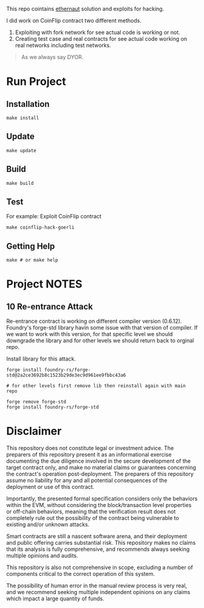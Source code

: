 This repo cointains [ethernaut](https://ethernaut.openzeppelin.com/) solution and exploits for hacking.

I did work on CoinFlip contract two different methods.

1. Exploiting with fork network for see actual code is working or not.
2. Creating test case and real contracts for see actual code working on real networks including test networks.

> As we always say DYOR.

# Run Project

## Installation

```shell
make install
```

## Update

```shell
make update
```

## Build

```shell
make build
```

## Test

For example:
Exploit CoinFlip contract

```shell
make coinflip-hack-goerli
```

## Getting Help

```shell
make # or make help
```

# Project NOTES

## 10 Re-entrance Attack

Re-entrance contract is working on different compiler version (0.6.12). Foundry's forge-std library havin some issue with that version of compiler.
If we want to work with this version, for that specific level we should downgrade the library and for other levels we should return back to orginal repo.

Install library for this attack.

```shell
forge install foundry-rs/forge-std@2a2ce3692b8c1523b29de3ec9d961ee9fbbc43a6

# for other levels first remove lib then reinstall again with main repo

forge remove forge-std
forge install foundry-rs/forge-std
```

# Disclaimer

This repository does not constitute legal or investment advice. The preparers of this repository present it as an informational exercise documenting the due diligence involved in the secure development of the target contract only, and make no material claims or guarantees concerning the contract's operation post-deployment. The preparers of this repository assume no liability for any and all potential consequences of the deployment or use of this contract.

Importantly, the presented formal specification considers only the behaviors within the EVM, without considering the block/transaction level properties or off-chain behaviors, meaning that the verification result does not completely rule out the possibility of the contract being vulnerable to existing and/or unknown attacks.

Smart contracts are still a nascent software arena, and their deployment and public offering carries substantial risk. This repository makes no claims that its analysis is fully comprehensive, and recommends always seeking multiple opinions and audits.

This repository is also not comprehensive in scope, excluding a number of components critical to the correct operation of this system.

The possibility of human error in the manual review process is very real, and we recommend seeking multiple independent opinions on any claims which impact a large quantity of funds.

